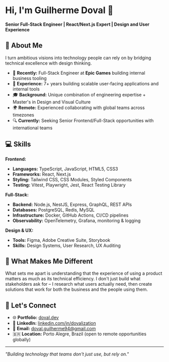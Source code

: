 # Hi, I'm Guilherme Doval 👋

**Senior Full-Stack Engineer | React/Next.js Expert | Design and User Experience**

## 🚀 About Me

I turn ambitious visions into technology people can rely on by bridging technical excellence with design thinking.

- 🏢 **Recently:** Full-Stack Engineer at **Epic Games** building internal business tooling
- 🎯 **Experience:** 7+ years building scalable user-facing applications and internal tools
- 🎓 **Background:** Unique combination of engineering expertise + Master's in Design and Visual Culture
- 🌍 **Remote:** Experienced collaborating with global teams across timezones
- 🔍 **Currently:** Seeking Senior Frontend/Full-Stack opportunities with international teams

## 💻 Skills

**Frontend:**
- **Languages:** TypeScript, JavaScript, HTML5, CSS3
- **Frameworks:** React, Next.js
- **Styling:** Tailwind CSS, CSS Modules, Styled Components
- **Testing:** Vitest, Playwright, Jest, React Testing Library

**Full-Stack:**
- **Backend:** Node.js, NestJS, Express, GraphQL, REST APIs
- **Databases:** PostgreSQL, Redis, MySQL
- **Infrastructure:** Docker, GitHub Actions, CI/CD pipelines
- **Observability:** OpenTelemetry, Grafana, monitoring & logging

**Design & UX:**
- **Tools:** Figma, Adobe Creative Suite, Storybook
- **Skills:** Design Systems, User Research, UX Auditing

## 🌟 What Makes Me Different

What sets me apart is understanding that the experience of using a product matters as much as its technical efficiency. I don't just build what stakeholders ask for – I research what users actually need, then create solutions that work for both the business and the people using them.

## 🤝 Let's Connect

- 🌐 **Portfolio:** [doval.dev](https://doval.dev)
- 💼 **LinkedIn:** [linkedin.com/in/dovalization](https://linkedin.com/in/dovalization)
- 📧 **Email:** [doval.guilherme94@gmail.com](mailto:doval.guilherme94@gmail.com)
- 🇧🇷 **Location:** Porto Alegre, Brazil (open to remote opportunities globally)

---

*"Building technology that teams don't just use, but rely on."*
